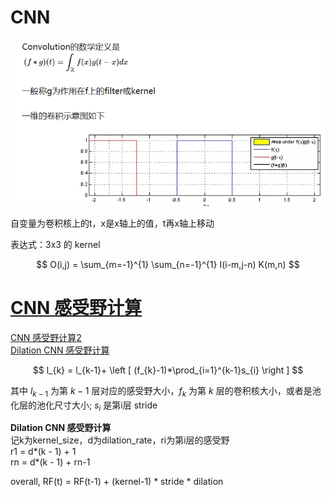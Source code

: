 # CNN

![卷积的数学定义](卷积的数学定义.png)

自变量为卷积核上的t，x是x轴上的值，t再x轴上移动

表达式：3x3 的 kernel

$$
O(i,j) = \sum_{m=-1}^{1} \sum_{n=-1}^{1} I(i-m,j-n) K(m,n)
$$

# [CNN 感受野计算](https://www.jianshu.com/p/e875117e5372)
[CNN 感受野计算2](https://zhuanlan.zhihu.com/p/43784441)  
[Dilation CNN 感受野计算](https://blog.csdn.net/weixin_43937205/article/details/90807344?utm_medium=distribute.pc_relevant_t0.none-task-blog-BlogCommendFromMachineLearnPai2-1.nonecase&depth_1-utm_source=distribute.pc_relevant_t0.none-task-blog-BlogCommendFromMachineLearnPai2-1.nonecase)

$$
l_{k} = l_{k-1}+ \left [ (f_{k}-1)*\prod_{i=1}^{k-1}s_{i} \right ]
$$


其中 $l_{k-1}$ 为第 $k-1$ 层对应的感受野大小，$f_k$ 为第 $k$ 层的卷积核大小，或者是池化层的池化尺寸大小; $s_i$ 是第i层 stride

**Dilation CNN 感受野计算**  
记k为kernel_size，d为dilation_rate，ri为第i层的感受野  
r1 = d*(k - 1) + 1  
rn = d*(k - 1) + rn-1  


overall, 
RF(t) = RF(t-1) + (kernel-1) * stride * dilation
